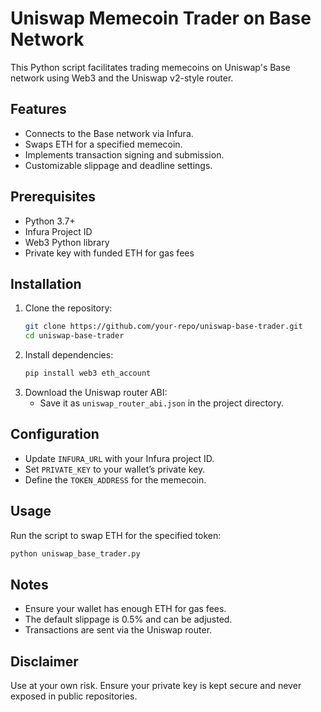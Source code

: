 # Uniswap Memecoin Trader on Base Network

This Python script facilitates trading memecoins on Uniswap's Base network using Web3 and the Uniswap v2-style router.

## Features
- Connects to the Base network via Infura.
- Swaps ETH for a specified memecoin.
- Implements transaction signing and submission.
- Customizable slippage and deadline settings.

## Prerequisites
- Python 3.7+
- Infura Project ID
- Web3 Python library
- Private key with funded ETH for gas fees

## Installation
1. Clone the repository:
   ```sh
   git clone https://github.com/your-repo/uniswap-base-trader.git
   cd uniswap-base-trader
   ```
2. Install dependencies:
   ```sh
   pip install web3 eth_account
   ```
3. Download the Uniswap router ABI:
   - Save it as `uniswap_router_abi.json` in the project directory.

## Configuration
- Update `INFURA_URL` with your Infura project ID.
- Set `PRIVATE_KEY` to your wallet’s private key.
- Define the `TOKEN_ADDRESS` for the memecoin.

## Usage
Run the script to swap ETH for the specified token:
```sh
python uniswap_base_trader.py
```

## Notes
- Ensure your wallet has enough ETH for gas fees.
- The default slippage is 0.5% and can be adjusted.
- Transactions are sent via the Uniswap router.

## Disclaimer
Use at your own risk. Ensure your private key is kept secure and never exposed in public repositories.

